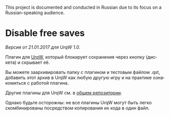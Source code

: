 This project is documented and conducted in Russian
due to its focus on a Russian-speaking audience.

<div lang="ru">

# Disable free saves

*Версия от 21.01.2017 для UrqW 1.0.*

Плагин для [UrqW](https://github.com/urqw/UrqW),
который блокирует сохранения через кнопку (дискета) и скрывает её.

Вы можете заархивировать папку с плагином и тестовым файлом .qst,
добавить этот архив в UrqW как любую другую игру
и на практике ознакомиться с работой плагина.

Другие плагины для UrqW см. в
[общем репозитории](https://github.com/urqw/plugins).

Однако будьте осторожны: не все плагины UrqW могут быть легко скомбинированы
посредством копирования их кода в один файл.

</div>